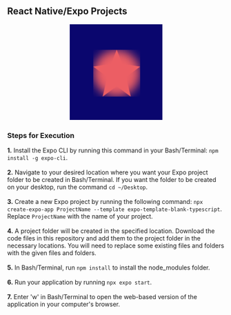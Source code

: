 ## React Native/Expo Projects
<p align="center"><img src="Starcatcher/assets/favicon.png"></p>

### Steps for Execution
<b>1.</b> Install the Expo CLI by running this command in your Bash/Terminal: `npm install -g expo-cli`.<br><br>
<b>2.</b> Navigate to your desired location where you want your Expo project folder to be created in Bash/Terminal. If you want the folder to be created on your desktop, run the command `cd ~/Desktop`.<br><br>
<b>3.</b> Create a new Expo project by running the following command: `npx create-expo-app ProjectName --template expo-template-blank-typescript`. Replace `ProjectName` with the name of your project.<br><br>
<b>4.</b> A project folder will be created in the specified location. Download the code files in this repository and add them to the project folder in the necessary locations. You will need to replace some existing files and folders with the given files and folders.<br></br>
<b>5.</b> In Bash/Terminal, run `npm install` to install the node_modules folder.<br><br>
<b>6.</b> Run your application by running `npx expo start`.<br><br>
<b>7.</b> Enter 'w' in Bash/Terminal to open the web-based version of the application in your computer's browser.
